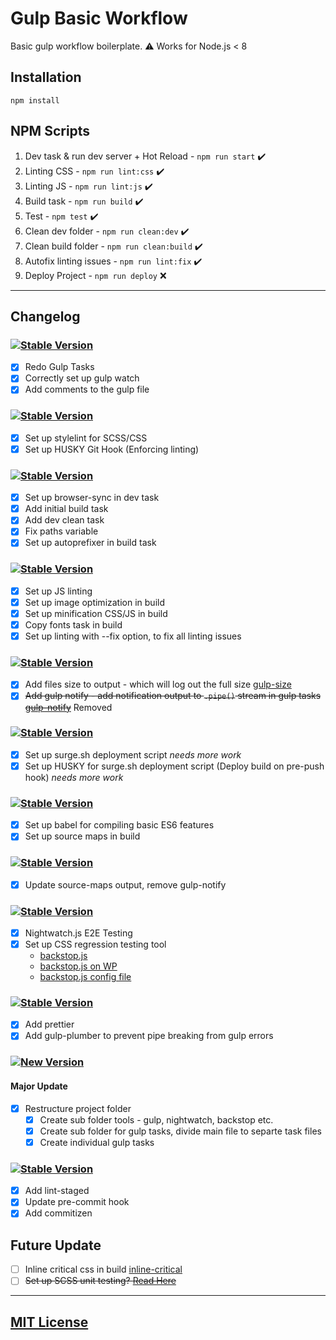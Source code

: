# Gulp Basic Workflow

Basic gulp workflow boilerplate.
:warning: Works for Node.js < 8

## Installation

```
npm install
```

## NPM Scripts

1. Dev task & run dev server + Hot Reload - ```npm run start``` ✔️
2. Linting CSS - ```npm run lint:css``` ✔️
3. Linting JS - ```npm run lint:js``` ✔️
4. Build task - ```npm run build``` ✔️
5. Test - ```npm test``` ✔️
6. Clean dev folder - ```npm run clean:dev``` ✔️
7. Clean build folder - ```npm run clean:build``` ✔️
8. Autofix linting issues - ```npm run lint:fix``` ️✔️
9. Deploy Project - ```npm run deploy``` ❌

---

## Changelog

### [![Stable Version](https://img.shields.io/badge/version-0.2.0-green.svg)]()
- [x] Redo Gulp Tasks
- [x] Correctly set up gulp watch
- [x] Add comments to the gulp file

### [![Stable Version](https://img.shields.io/badge/version-0.4.0-green.svg)]()
- [x] Set up stylelint for SCSS/CSS
- [x] Set up HUSKY Git Hook (Enforcing linting)

### [![Stable Version](https://img.shields.io/badge/version-0.5.0-green.svg)]()
- [x] Set up browser-sync in dev task
- [x] Add initial build task
- [x] Add dev clean task
- [x] Fix paths variable
- [x] Set up autoprefixer in build task

### [![Stable Version](https://img.shields.io/badge/version-0.6.0-green.svg)]()
- [x] Set up JS linting
- [x] Set up image optimization in build
- [x] Set up minification CSS/JS in build
- [x] Copy fonts task in build
- [x] Set up linting with --fix option, to fix all linting issues

### [![Stable Version](https://img.shields.io/badge/version-0.7.0-green.svg)]()
- [x] Add files size to output - which will log out the full size [gulp-size](https://www.npmjs.com/package/gulp-size)
- [x] ~~Add gulp notify - add notification output to ```.pipe()``` stream in gulp tasks [gulp-notify](https://www.npmjs.com/package/gulp-notify)~~ Removed

### [![Stable Version](https://img.shields.io/badge/version-0.7.1-green.svg)]()
- [x] Set up surge.sh deployment script *needs more work*
- [x] Set up HUSKY for surge.sh deployment script (Deploy build on pre-push hook) *needs more work*

### [![Stable Version](https://img.shields.io/badge/version-0.7.2-green.svg)]()
- [x] Set up babel for compiling basic ES6 features
- [x] Set up source maps in build

### [![Stable Version](https://img.shields.io/badge/version-0.7.3-green.svg)]()
- [x] Update source-maps output, remove gulp-notify

### [![Stable Version](https://img.shields.io/badge/version-0.7.4-green.svg)]()
- [x] Nightwatch.js E2E Testing
- [x] Set up CSS regression testing tool
  - [backstop.js](https://github.com/garris/BackstopJS)
  - [backstop.js on WP](https://www.christoflee.co.uk/backstopjs-a-beginners-guide-to-testing-in-wordpress/)
  - [backstop.js config file](https://github.com/wlsf82/backstop-config)

### [![Stable Version](https://img.shields.io/badge/version-0.7.5-green.svg)]()
- [x] Add prettier
- [x] Add gulp-plumber to prevent pipe breaking from gulp errors

### [![New Version](https://img.shields.io/badge/version-1.0.0-orange.svg)]()
#### Major Update
- [x] Restructure project folder
  - [x] Create sub folder tools - gulp, nightwatch, backstop etc.
  - [x] Create sub folder for gulp tasks, divide main file to separte task files
  - [x] Create individual gulp tasks

### [![Stable Version](https://img.shields.io/badge/version-1.2.1-green.svg)]()
- [x] Add lint-staged
- [x] Update pre-commit hook
- [x] Add commitizen

## Future Update

- [ ] Inline critical css in build [inline-critical](https://github.com/addyosmani/critical)
- [ ] ~~Set up SCSS unit testing? [Read Here](https://seesparkbox.com/foundry/how_and_why_we_unit_test_our_sass)~~
---
## [MIT License](LICENSE.md)
